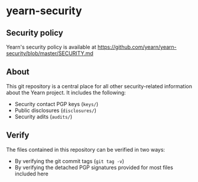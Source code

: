 # yearn-security

## Security policy
Yearn's security policy is available at https://github.com/yearn/yearn-security/blob/master/SECURITY.md

## About
This git repository is a central place for all other security-related information about the Yearn project. It includes the following:

* Security contact PGP keys (`keys/`)
* Public disclosures (`disclosures/`)
* Security adits (`audits/`)

## Verify
The files contained in this repository can be verified in two ways:

* By verifying the git commit tags (`git tag -v`)
* By verifying the detached PGP signatures provided for most files included here
